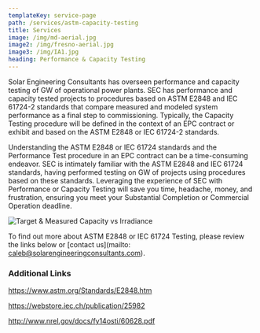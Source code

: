 ```yaml
---
templateKey: service-page
path: /services/astm-capacity-testing
title: Services
image: /img/md-aerial.jpg
image2: /img/fresno-aerial.jpg
image3: /img/IA1.jpg
heading: Performance & Capacity Testing
---
```


Solar Engineering Consultants has overseen performance and capacity testing of GW of operational power plants.   SEC has performance and capacity tested projects to procedures based on ASTM E2848 and IEC 61724-2 standards that compare measured and modeled system performance as a final step to commissioning.  Typically, the Capacity Testing procedure will be defined in the context of an EPC contract or exhibit and based on the ASTM E2848 or IEC 61724-2 standards.

Understanding the ASTM E2848 or IEC 61724 standards and the Performance Test procedure in an EPC contract can be a time-consuming endeavor.  SEC is intimately familiar with the ASTM E2848 and IEC 61724 standards, having performed testing on GW of projects using procedures based on these standards.  Leveraging the experience of SEC with Performance or Capacity Testing will save you time, headache, money, and frustration, ensuring you meet your Substantial Completion or Commercial Operation deadline.

![Target & Measured Capacity vs Irradiance](/img/astm-capacity-testing.jpg)

To find out more about ASTM E2848 or IEC 61724 Testing, please review the links below or
[contact us](mailto: caleb@solarengineeringconsultants.com).

### Additional Links

https://www.astm.org/Standards/E2848.htm

https://webstore.iec.ch/publication/25982

http://www.nrel.gov/docs/fy14osti/60628.pdf
